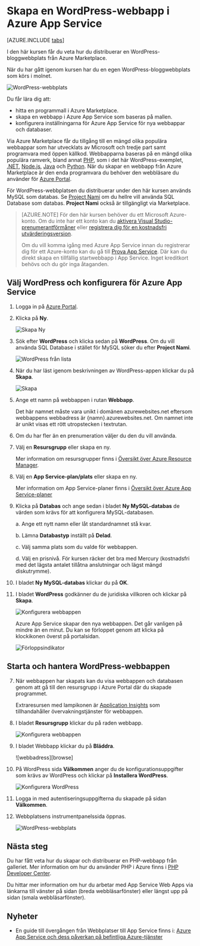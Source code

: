 <properties
    pageTitle="Skapa en WordPress-webbapp i Azure App Service | Microsoft Azure"
    description="Lär dig hur du skapar en ny Azure-webbapp för en WordPress-blogg i Azure Portal."
    services="app-service\web"
    documentationCenter="php"
    authors="rmcmurray"
    manager="wpickett"
    editor=""/>

<tags
    ms.service="app-service-web"
    ms.workload="na"
    ms.tgt_pltfrm="na"
    ms.devlang="PHP"
    ms.topic="hero-article"
    ms.date="08/11/2016"
    ms.author="robmcm"/>


# Skapa en WordPress-webbapp i Azure App Service

[AZURE.INCLUDE [tabs](../../includes/app-service-web-get-started-nav-tabs.md)]

I den här kursen får du veta hur du distribuerar en WordPress-bloggwebbplats från Azure Marketplace.

När du har gått igenom kursen har du en egen WordPress-bloggwebbplats som körs i molnet.

![WordPress-webbplats](./media/web-sites-php-web-site-gallery/wpdashboard.png)

Du får lära dig att:

* hitta en programmall i Azure Marketplace.
* skapa en webbapp i Azure App Service som baseras på mallen.
* konfigurera inställningarna för Azure App Service för nya webbappar och databaser.

Via Azure Marketplace får du tillgång till en mängd olika populära webbappar som har utvecklats av Microsoft och tredje part samt programvara med öppen källkod. Webbapparna baseras på en mängd olika populära ramverk, bland annat [PHP](/develop/nodejs/), som i det här WordPress-exemplet, [.NET](/develop/net/), [Node.js](/develop/nodejs/), [Java](/develop/java/) och [Python](/develop/python/). När du skapar en webbapp från Azure Marketplace är den enda programvara du behöver den webbläsare du använder för [Azure Portal](https://portal.azure.com/). 

För WordPress-webbplatsen du distribuerar under den här kursen används MySQL som databas. Se [Project Nami](http://projectnami.org/) om du hellre vill använda SQL Database som databas. **Project Nami** också är tillgängligt via Marketplace.

> [AZURE.NOTE]
> För den här kursen behöver du ett Microsoft Azure-konto. Om du inte har ett konto kan du [aktivera Visual Studio-prenumerantförmåner](/pricing/member-offers/msdn-benefits-details/?WT.mc_id=A261C142F) eller [registrera dig för en kostnadsfri utvärderingsversion](/en-us/pricing/free-trial/?WT.mc_id=A261C142F).
>
> Om du vill komma igång med Azure App Service innan du registrerar dig för ett Azure-konto kan du gå till [Prova App Service](http://go.microsoft.com/fwlink/?LinkId=523751). Där kan du direkt skapa en tillfällig startwebbapp i App Service. Inget kreditkort behövs och du gör inga åtaganden.

## Välj WordPress och konfigurera för Azure App Service

1. Logga in på [Azure Portal](https://portal.azure.com/).

2. Klicka på **Ny**.
    
    ![Skapa Ny][5]
    
3. Sök efter **WordPress** och klicka sedan på **WordPress**. Om du vill använda SQL Database i stället för MySQL söker du efter **Project Nami**.

    ![WordPress från lista][7]
    
5. När du har läst igenom beskrivningen av WordPress-appen klickar du på **Skapa**.

    ![Skapa](./media/web-sites-php-web-site-gallery/create.png)

4. Ange ett namn på webbappen i rutan **Webbapp**.

    Det här namnet måste vara unikt i domänen azurewebsites.net eftersom webbappens webbadress är {namn}.azurewebsites.net. Om namnet inte är unikt visas ett rött utropstecken i textrutan.

8. Om du har fler än en prenumeration väljer du den du vill använda. 

5. Välj en **Resursgrupp** eller skapa en ny.

    Mer information om resursgrupper finns i [Översikt över Azure Resource Manager](../resource-group-overview.md).

5. Välj en **App Service-plan/plats** eller skapa en ny.

    Mer information om App Service-planer finns i [Översikt över Azure App Service-planer](../azure-web-sites-web-hosting-plans-in-depth-overview.md) 

7. Klicka på **Databas** och ange sedan i bladet **Ny MySQL-databas** de värden som krävs för att konfigurera MySQL-databasen.

    a. Ange ett nytt namn eller låt standardnamnet stå kvar.

    b. Lämna **Databastyp** inställt på **Delad**.

    c. Välj samma plats som du valde för webbappen.

    d. Välj en prisnivå. För kursen räcker det bra med Mercury (kostnadsfri med det lägsta antalet tillåtna anslutningar och lägst mängd diskutrymme).

8. I bladet **Ny MySQL-databas** klickar du på **OK**. 

8. I bladet **WordPress** godkänner du de juridiska villkoren och klickar på **Skapa**. 

    ![Konfigurera webbappen](./media/web-sites-php-web-site-gallery/configure.png)

    Azure App Service skapar den nya webbappen. Det går vanligen på mindre än en minut. Du kan se förloppet genom att klicka på klockikonen överst på portalsidan.

    ![Förloppsindikator](./media/web-sites-php-web-site-gallery/progress.png)

## Starta och hantera WordPress-webbappen
    
7. När webbappen har skapats kan du visa webbappen och databasen genom att gå till den resursgrupp i Azure Portal där du skapade programmet.

    Extraresursen med lampikonen är [Application Insights](/services/application-insights/) som tillhandahåller övervakningstjänster för webbappen.

1. I bladet **Resursgrupp** klickar du på raden webbapp.

    ![Konfigurera webbappen](./media/web-sites-php-web-site-gallery/resourcegroup.png)

2. I bladet Webbapp klickar du på **Bläddra**.

    ![webbadress][browse]

3. På WordPress sida **Välkommen** anger du de konfigurationsuppgifter som krävs av WordPress och klickar på **Installera WordPress**.

    ![Konfigurera WordPress](./media/web-sites-php-web-site-gallery/wpconfigure.png)

4. Logga in med autentiseringsuppgifterna du skapade på sidan **Välkommen**.  

5. Webbplatsens instrumentpanelssida öppnas.    

    ![WordPress-webbplats](./media/web-sites-php-web-site-gallery/wpdashboard.png)

## Nästa steg

Du har fått veta hur du skapar och distribuerar en PHP-webbapp från galleriet. Mer information om hur du använder PHP i Azure finns i [PHP Developer Center](/develop/php/).

Du hittar mer information om hur du arbetar med App Service Web Apps via länkarna till vänster på sidan (breda webbläsarfönster) eller längst upp på sidan (smala webbläsarfönster). 

## Nyheter
* En guide till övergången från Webbplatser till App Service finns i: [Azure App Service och dess påverkan på befintliga Azure-tjänster](http://go.microsoft.com/fwlink/?LinkId=529714)

[5]: ./media/web-sites-php-web-site-gallery/startmarketplace.png
[7]: ./media/web-sites-php-web-site-gallery/search-web-app.png
[bläddra]: ./media/web-sites-php-web-site-gallery/browse-web.png



<!--HONumber=Sep16_HO3-->


